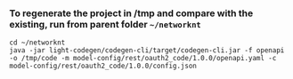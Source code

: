 ### To regenerate the project in /tmp and compare with the existing, run from parent folder `~/networknt`

```
cd ~/networknt
java -jar light-codegen/codegen-cli/target/codegen-cli.jar -f openapi -o /tmp/code -m model-config/rest/oauth2_code/1.0.0/openapi.yaml -c model-config/rest/oauth2_code/1.0.0/config.json
```
